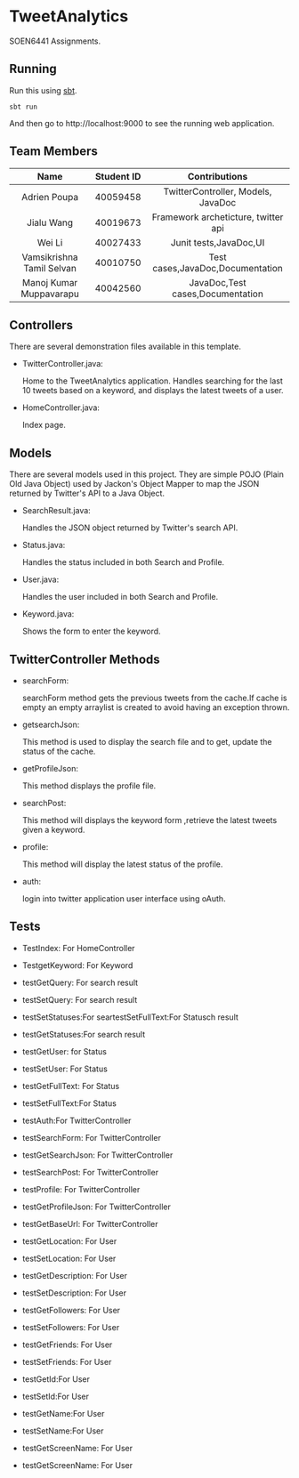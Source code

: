 # TweetAnalytics

SOEN6441 Assignments.

## Running

Run this using [sbt](http://www.scala-sbt.org/).  

```
sbt run
```

And then go to http://localhost:9000 to see the running web application.

## Team Members


| Name                      | Student ID    | Contributions                      |
| :-----------------------: |:-------------:| :---------------------------------:|
| Adrien Poupa              | 40059458      | TwitterController, Models, JavaDoc |
| Jialu Wang                | 40019673      | Framework archeticture, twitter api|
| Wei Li                    | 40027433      | Junit tests,JavaDoc,UI             |
| Vamsikrishna Tamil Selvan | 40010750      | Test cases,JavaDoc,Documentation   |
| Manoj Kumar Muppavarapu   | 40042560      | JavaDoc,Test cases,Documentation   |

## Controllers

There are several demonstration files available in this template.

- TwitterController.java:

  Home to the TweetAnalytics application. Handles searching for the last 10 tweets based on a keyword, 
  and displays the latest tweets of a user.

- HomeController.java:

  Index page.

  
## Models

There are several models used in this project. They are simple POJO (Plain Old Java Object) used by Jackon's Object Mapper to map the JSON returned by Twitter's API to a Java Object.

- SearchResult.java:

  Handles the JSON object returned by Twitter's search API.
  
- Status.java:

  Handles the status included in both Search and Profile.
  
- User.java:

  Handles the user included in both Search and Profile.
  
- Keyword.java:

  Shows the form to enter the keyword.
  
## TwitterController Methods

- searchForm:

  searchForm method gets the previous tweets from the cache.If cache is empty an 
  empty arraylist is created to avoid having an exception thrown.
  
- getsearchJson:

  This method is used to display the search file and to  get, update the status of the cache.
  
- getProfileJson:

  This method displays the profile file.
 
- searchPost:

  This method will displays the keyword form ,retrieve the latest tweets given a keyword. 
 
- profile:

  This method will display the latest status of the profile.
 
- auth:

  login into twitter application user interface using oAuth.
  
## Tests

- TestIndex: For HomeController

- TestgetKeyword: For Keyword

- testGetQuery: For search result 

- testSetQuery: For search result

- testSetStatuses:For seartestSetFullText:For Statusch result

- testGetStatuses:For search result

- testGetUser: for Status 

- testSetUser: For Status

- testGetFullText: For Status

- testSetFullText:For Status

- testAuth:For TwitterController

- testSearchForm: For TwitterController

- testGetSearchJson: For TwitterController

- testSearchPost: For TwitterController

- testProfile: For TwitterController

- testGetProfileJson: For TwitterController

- testGetBaseUrl: For TwitterController

- testGetLocation: For User 

- testSetLocation: For User

- testGetDescription: For User

- testSetDescription: For User

- testGetFollowers: For User

- testSetFollowers: For User

- testGetFriends: For User

- testSetFriends: For User

- testGetId:For User

- testSetId:For User

- testGetName:For User

- testSetName:For User

- testGetScreenName: For User

- testGetScreenName: For User



